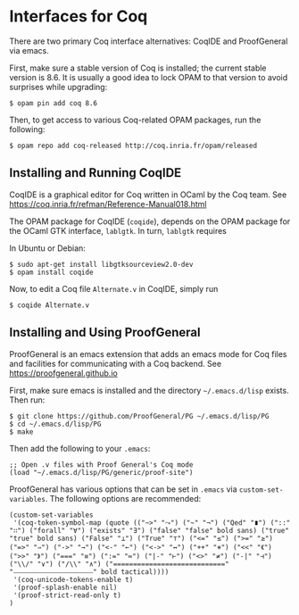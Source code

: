 Interfaces for Coq
==================

There are two primary Coq interface alternatives: CoqIDE and ProofGeneral via emacs.

First, make sure a stable version of Coq is installed; the current stable version is 8.6. It is usually a good idea to lock OPAM  to that version to avoid surprises while upgrading:

```
$ opam pin add coq 8.6
```

Then, to get access to various Coq-related OPAM packages, run the following:
```
$ opam repo add coq-released http://coq.inria.fr/opam/released
```


Installing and Running CoqIDE
-----------------------------

CoqIDE is a graphical editor for Coq written in OCaml by the Coq team. See https://coq.inria.fr/refman/Reference-Manual018.html

The OPAM package for CoqIDE (`coqide`), depends on the OPAM package for the OCaml GTK interface, `lablgtk`. In turn, `lablgtk` requires 

In Ubuntu or Debian:

```
$ sudo apt-get install libgtksourceview2.0-dev
$ opam install coqide
```

Now, to edit a Coq file `Alternate.v` in CoqIDE, simply run
```
$ coqide Alternate.v
```

Installing and Using ProofGeneral
---------------------------------

ProofGeneral is an emacs extension that adds an emacs mode for Coq files and facilities for communicating with a Coq backend. See https://proofgeneral.github.io

First, make sure emacs is installed and the directory `~/.emacs.d/lisp` exists. Then run:
```
$ git clone https://github.com/ProofGeneral/PG ~/.emacs.d/lisp/PG
$ cd ~/.emacs.d/lisp/PG
$ make
```

Then add the following to your `.emacs`:
```
;; Open .v files with Proof General's Coq mode
(load "~/.emacs.d/lisp/PG/generic/proof-site")
```

ProofGeneral has various options that can be set in `.emacs` via `custom-set-variables`. The following options are recommended:

```
(custom-set-variables
 '(coq-token-symbol-map (quote (("~>" "⤳") ("~" "¬") ("Qed" "∎") ("::" "∷") ("forall" "∀") ("exists" "∃") ("false" "false" bold sans) ("true" "true" bold sans) ("False" "⊥") ("True" "⊤") ("<=" "≤") (">=" "≥") ("=>" "⇒") ("->" "→") ("<-" "←") ("<->" "↔") ("++" "⧺") ("<<" "《") (">>" "》") ("===" "≡") (":=" "≔") ("|-" "⊢") ("<>" "≠") ("-|" "⊣") ("\\/" "∨") ("/\\" "∧") ("============================" "⎯⎯⎯⎯⎯⎯⎯⎯⎯⎯⎯⎯⎯⎯⎯⎯⎯⎯⎯⎯⎯⎯⎯⎯" bold tactical))))
 '(coq-unicode-tokens-enable t)
 '(proof-splash-enable nil)
 '(proof-strict-read-only t)
)
```
